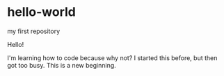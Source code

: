 # hello-world
my first repository

Hello! 

I'm learning how to code because why not? 
I started this before, but then got too busy. 
This is a new beginning. 

